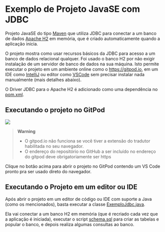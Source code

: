 # Exemplo de Projeto JavaSE com JDBC

Projeto JavaSE do tipo [Maven](https://maven.apache.org) que utiliza JDBC para conectar a um banco de dados [Apache H2](http://h2database.com) em memória, que é criado automaticamente quando a aplicação inicia.

O projeto mostra como usar recursos básicos da JDBC para acesso a um banco de dados relacional qualquer.
Foi usado o banco H2 por não exigir instalação de um servidor de banco de dados na sua máquina.
Isto permite executar o projeto em um ambiente online como o https://gitpod.io, em um IDE como [IntelliJ](https://www.jetbrains.com/idea/) ou editor como [VSCode](https://code.visualstudio.com) sem precisar instalar nada manualmente (mais detalhes abaixo).

O Driver JDBC para o Apache H2 é adicionado como uma dependência no [pom.xml](pom.xml).

## Executando o projeto no GitPod
[![](https://gitpod.io/button/open-in-gitpod.svg)](https://gitpod.io/#https://github.com/manoelcampos/exemplo-jdbc-javase)

> **Warning**
> - O gitpod.io não funciona se você tiver a extensão do tradutor habilitada no seu navegador.
> - O endereço do repositório no GitHub a ser incluído no endereço do gitpod deve obrigatoriamente ser https

Clique no botão acima para abrir o projeto no GitPod contendo um VS Code pronto pra ser usado direto do navegador.

## Executando o Projeto em um editor ou IDE

Após abrir o projeto em um editor de código ou IDE com suporte a Java (como os mencionados), basta executar a classe [ExemploJdbc.java](src/main/java/exemplojdbc/ExemploJdbc.java).

Ela vai conectar a um banco H2 em memória (que é recriado cada vez que a aplicação é iniciada), executar o script [schema.sql](src/main/resources/schema.sql) para criar as tabelas e popular o banco, e depois realiza algumas consultas ao banco.
